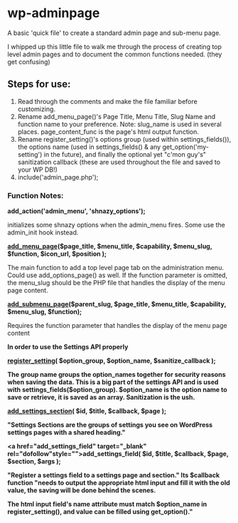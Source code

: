 wp-adminpage
============

A basic 'quick file' to create a standard admin page and sub-menu page. 

I whipped up this little file to walk me through the process of creating top level admin pages and to document the common functions needed. (they get confusing)

<h2>Steps for use:</h2>
<ol>
<li>Read through the comments and make the file familiar before customizing. </li>

<li>Rename add_menu_page()'s Page Title, Menu Title, Slug Name and function name to your preference. Note: slug_name is used in several places. page_content_func is the page's html output function.</li>

<li>Rename register_setting()'s options group (used within settings_fields()), 
the options name (used in settings_fields() & any get_option('my-setting') in the future), 
and finally the optional yet "c'mon guy's" sanitization callback (these are used throughout the file and saved to your WP DB!)</li>

<li>include('admin_page.php');</li>
</ol>

<h3>Function Notes:</h3>

<b>add_action('admin_menu', 'shnazy_options');</b>

initializes some shnazy options when the admin_menu fires. Some use the admin_init hook instead.

<b><a href="http://codex.wordpress.org/Function_Reference/add_menu_page" target="_blank">add_menu_page</a>($page_title, $menu_title, $capability, $menu_slug, $function, $icon_url, $position );</b>

The main function to add a top level page tab on the administration menu.
Could use add_options_page() as well. If the function parameter is omitted, the menu_slug should be the PHP file that handles the display of the menu page content.

<b><a href="http://codex.wordpress.org/Function_Reference/add_submenu_page" target="_blank">add_submenu_page</a>($parent_slug, $page_title, $menu_title, $capability, $menu_slug, $function);</b>

Requires the function parameter that handles the display of the menu page content

<b> In order to use the Settings API properly </b>

<b><a href="http://codex.wordpress.org/Function_Reference/register_setting" target="_blank">register_setting</a>( $option_group, $option_name, $sanitize_callback );<b>

The group name groups the option_names together for security reasons when saving the data. This is a big part of the settings API and is used with settings_fields($option_group). $option_name is the option name to save or retrieve, it is saved as an array. Sanitization is the ush.


<b><a href="http://codex.wordpress.org/Function_Reference/add_settings_section" target="_blank">add_settings_section</a>( $id, $title, $callback, $page );</b>

"Settings Sections are the groups of settings you see on WordPress settings pages with a shared heading."


<b><a href="add_settings_field" target="_blank" rel="dofollow"style="">add_settings_field</a>( $id, $title, $callback, $page, $section, $args );</b>

"Register a settings field to a settings page and section." Its $callback function "needs to output the appropriate html input and fill it with the old value, the saving will be done behind the scenes.

The html input field's name attribute must match $option_name in register_setting(), and value can be filled using get_option()."

